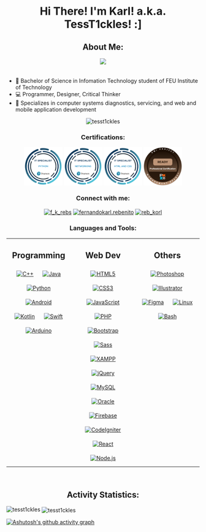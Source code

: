 <h1 align="center">Hi There! I'm Karl! a.k.a. TessT1ckles! :]</h1>
<h2 align="center">About Me:</h2>
<div align="center"><img src="https://github.com/TessT1ckles/TessT1ckles/blob/main/img/pfp.jpg" height="290"></div>

<br>

- 🔭 Bachelor of Science in Infomation Technology student of FEU Institute of Technology
- 💻 Programmer, Designer, Critical Thinker
- 💪 Specializes in computer systems diagnostics, servicing, and web and mobile application development


<p align="center"> <img src="https://komarev.com/ghpvc/?username=tesst1ckles&label=Profile%20views&color=0e75b6&style=flat" alt="tesst1ckles" /> </p>

<h3 align="center">Certifications:</h3>
<p align="center">
<a href="https://www.credly.com/badges/590ab8a2-15e4-4cf1-8bab-90f01bada180/public_url"><img align="center" src="https://github.com/TessT1ckles/TessT1ckles/blob/main/img/it-specialist-python.png" height="100"></a>
<a href="https://www.credly.com/badges/8ef436b9-83b4-4c86-90d8-4ca4284e2d55/public_url"><img align="center" src="https://github.com/TessT1ckles/TessT1ckles/blob/main/img/it-specialist-networking.png" height="100"></a>
<a href="https://www.credly.com/badges/52b535b3-6965-4c4d-a84b-316b60e2a984/public_url"><img align="center" src="https://github.com/TessT1ckles/TessT1ckles/blob/main/img/it-specialist-html-and-css.png" height="100"></a>
<a href="https://www.credly.com/badges/72066a1c-7522-4619-ac9b-228aa0f89565/public_url"><img align="center" src="https://github.com/TessT1ckles/TessT1ckles/blob/main/img/pmi-project-management-ready (1).png" height="100"></a>
</p>

<h3 align="center">Connect with me:</h3>
<p align="center">
<a href="https://twitter.com/f_k_rebs" target="blank"><img align="center" src="https://raw.githubusercontent.com/rahuldkjain/github-profile-readme-generator/master/src/images/icons/Social/twitter.svg" alt="f_k_rebs" height="30" width="40" /></a>
<a href="https://fb.com/fernandokarl.rebenito" target="blank"><img align="center" src="https://raw.githubusercontent.com/rahuldkjain/github-profile-readme-generator/master/src/images/icons/Social/facebook.svg" alt="fernandokarl.rebenito" height="30" width="40" /></a>
<a href="https://instagram.com/reb_korl" target="blank"><img align="center" src="https://raw.githubusercontent.com/rahuldkjain/github-profile-readme-generator/master/src/images/icons/Social/instagram.svg" alt="reb_korl" height="30" width="40" /></a>
</p>

<h3 align="center">Languages and Tools:</h3>
<table align="center" ><tr><td valign="top" width="33%">



<h2 align="center"> Programming </h2> 
<div align="center">  
<a href="https://www.cplusplus.com/" target="_blank"><img style="margin: 10px" src="https://profilinator.rishav.dev/skills-assets/cplusplus-original.svg" alt="C++" height="50" /></a>  
<a href="https://www.java.com/" target="_blank"><img style="margin: 10px" src="https://profilinator.rishav.dev/skills-assets/java-original-wordmark.svg" alt="Java" height="50" /></a>  
<a href="https://www.python.org/" target="_blank"><img style="margin: 10px" src="https://profilinator.rishav.dev/skills-assets/python-original.svg" alt="Python" height="50" /></a>  
<a href="https://www.android.com/intl/en_in/" target="_blank"><img style="margin: 10px" src="https://profilinator.rishav.dev/skills-assets/android-original-wordmark.svg" alt="Android" height="50" /></a>  
<a href="https://kotlinlang.org/" target="_blank"><img style="margin: 10px" src="https://profilinator.rishav.dev/skills-assets/kotlinlang-icon.svg" alt="Kotlin" height="50" /></a>
<a href="https://developer.apple.com/swift/" target="_blank"><img style="margin: 10px" src="https://profilinator.rishav.dev/skills-assets/swift-original-wordmark.svg" alt="Swift" height="50" /></a> 
<a href="https://www.arduino.cc/" target="_blank"><img style="margin: 10px" src="https://profilinator.rishav.dev/skills-assets/arduino.png" alt="Arduino" height="50" /></a> 
</div>

</td><td valign="top" width="33%">



<h2 align="center"> Web Dev </h2>
<div align="center">  
<a href="https://en.wikipedia.org/wiki/HTML5" target="_blank"><img style="margin: 10px" src="https://profilinator.rishav.dev/skills-assets/html5-original-wordmark.svg" alt="HTML5" height="50" /></a>  
<a href="https://www.w3schools.com/css/" target="_blank"><img style="margin: 10px" src="https://profilinator.rishav.dev/skills-assets/css3-original-wordmark.svg" alt="CSS3" height="50" /></a>  
<a href="https://www.javascript.com/" target="_blank"><img style="margin: 10px" src="https://profilinator.rishav.dev/skills-assets/javascript-original.svg" alt="JavaScript" height="50" /></a>  
<a href="https://www.php.net/" target="_blank"><img style="margin: 10px" src="https://profilinator.rishav.dev/skills-assets/php-original.svg" alt="PHP" height="50" /></a>  
<a href="https://getbootstrap.com/docs/3.4/javascript/" target="_blank"><img style="margin: 10px" src="https://profilinator.rishav.dev/skills-assets/bootstrap-plain.svg" alt="Bootstrap" height="50" /></a>  
<a href="https://sass-lang.com/" target="_blank"><img style="margin: 10px" src="https://profilinator.rishav.dev/skills-assets/sass-original.svg" alt="Sass" height="50" /></a>  
<a href="https://www.apachefriends.org/" target="_blank"><img style="margin: 10px" src="https://profilinator.rishav.dev/skills-assets/xampp.png" alt="XAMPP" height="50" /></a>  
<a href="https://jquery.com/" target="_blank"><img style="margin: 10px" src="https://profilinator.rishav.dev/skills-assets/jquery.png" alt="jQuery" height="50" /></a> 
  <a href="https://www.mysql.com/" target="_blank"><img style="margin: 10px" src="https://profilinator.rishav.dev/skills-assets/mysql-original-wordmark.svg" alt="MySQL" height="50" /></a>  
<a href="https://www.oracle.com/in/index.html" target="_blank"><img style="margin: 10px" src="https://profilinator.rishav.dev/skills-assets/oracle-original.svg" alt="Oracle" height="50" /></a>
<a href="https://firebase.google.com/" target="_blank"><img style="margin: 10px" src="https://profilinator.rishav.dev/skills-assets/firebase.png" alt="Firebase" height="50" /></a>
<a href="https://codeigniter.com/" target="_blank"><img style="margin: 10px" src="https://profilinator.rishav.dev/skills-assets/codeigniter.svg" alt="CodeIgniter" height="50" /></a>
<a href="https://reactjs.org/" target="_blank"><img style="margin: 10px" src="https://profilinator.rishav.dev/skills-assets/react-original-wordmark.svg" alt="React" height="50" /></a>  
<a href="https://nodejs.org/" target="_blank"><img style="margin: 10px" src="https://profilinator.rishav.dev/skills-assets/nodejs-original-wordmark.svg" alt="Node.js" height="50" /></a>
</div>

</td><td valign="top" width="33%">



<h2 align="center"> Others </h2>
<div align="center">  
<a href="https://www.adobe.com/in/products/photoshop.html" target="_blank"><img style="margin: 10px" src="https://profilinator.rishav.dev/skills-assets/photoshop-plain.svg" alt="Photoshop" height="50" /></a>  
<a href="https://www.adobe.com/in/products/illustrator.html" target="_blank"><img style="margin: 10px" src="https://profilinator.rishav.dev/skills-assets/adobe_illustrator-icon.svg" alt="Illustrator" height="50" /></a>  
<a href="https://www.figma.com/" target="_blank"><img style="margin: 10px" src="https://profilinator.rishav.dev/skills-assets/figma-icon.svg" alt="Figma" height="50" /></a>
<a href="https://www.linux.org/" target="_blank"><img style="margin: 10px" src="https://profilinator.rishav.dev/skills-assets/linux-original.svg" alt="Linux" height="50" /></a>
<a href="https://www.gnu.org/software/bash/" target="_blank"><img style="margin: 10px" src="https://profilinator.rishav.dev/skills-assets/gnu_bash-icon.svg" alt="Bash" height="50" /></a>  
</div>

</td></tr></table>  


<br/>

<h2 align="center">Activity Statistics:</h2>

<p align="center"><img align="left" src="https://github-readme-stats.vercel.app/api/top-langs?username=tesst1ckles&theme=dark&show_icons=true&locale=en&layout=compact" alt="tesst1ckles" /></p>

<p align="left">&nbsp;<img align="center" src="https://github-readme-stats.vercel.app/api?username=tesst1ckles&theme=dark&show_icons=true&locale=en" alt="tesst1ckles" /></p>

[![Ashutosh's github activity graph](https://github-readme-activity-graph.vercel.app/graph?username=TessT1ckles&bg_color=212121&color=5e9e4c&line=5a9e4c&point=03d100&area=true&hide_border=true)](https://github.com/ashutosh00710/github-readme-activity-graph)

